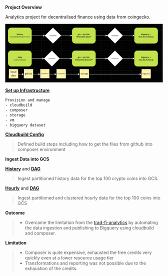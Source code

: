 **Project Overview**

Analytics project for decentralised finance using data from coingecko.

![de-fi analytics](de_fi_analytics.png)

[**Set up Infrastructure**](https://github.com/Otobi1/de-fi-analytics/blob/master/terraform/main.tf)
```
Provision and manage
- cloudbuild
- composer
- storage
- vm
- bigquery dataset
```

[**Cloudbuild Config**](https://github.com/Otobi1/de-fi-analytics/blob/master/cloudbuild.yaml)

> Defined build steps including how to get the files from github into composer environment

**Ingest Data into GCS**

[**History**](https://github.com/Otobi1/de-fi-analytics/blob/master/scripts/ingest_history.py) and [**DAG**](https://github.com/Otobi1/de-fi-analytics/blob/master/dags/de_fi_history_coingecko_ingest.py)
> Ingest partitioned history data for the top 100 crypto coins into GCS. 

[**Hourly**](https://github.com/Otobi1/de-fi-analytics/blob/master/scripts/ingest_hourly.py) and [**DAG**](https://github.com/Otobi1/de-fi-analytics/blob/master/dags/de_fi_hourly_coingecko_ingest.py)
> Ingest partitioned and clustered hourly data for the top 100 coins into GCS

**Outcome**
> * Overcame the limitation from the [trad-fi-analytics](https://github.com/Otobi1/trad-fi-analytics) by automating the data ingestion and publishing to Bigquery using cloudbuild and composer.

**Limitation**
> * Composer is quite expensive, exhausted the free credits very quickly even at a lower resource usage tier
> * Transformations and reporting was not possible due to the exhaustion of the credits.